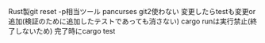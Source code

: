 Rust製git reset -p相当ツール
pancurses
git2使わない
変更したらtestも変更or追加(検証のために追加したテストであっても消さない)
cargo runは実行禁止(終了しないため)
完了時にcargo test


